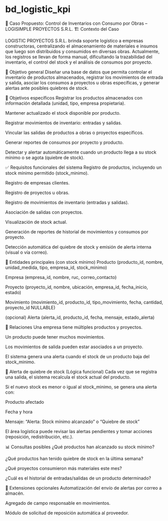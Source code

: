 # bd_logistic_kpi

🧾 Caso Propuesto: Control de Inventarios con Consumo por Obras – LOGISIMPLE PROYECTOS S.R.L.
🏗️ Contexto del Caso

LOGISTIC PROYECTOS S.R.L. brinda soporte logístico a empresas constructoras, centralizando el almacenamiento de materiales e insumos que luego son distribuidos y consumidos en diversas obras. Actualmente, los registros se llevan de forma manual, dificultando la trazabilidad del inventario, el control del stock y el análisis de consumos por proyecto.

🎯 Objetivo general
Diseñar una base de datos que permita controlar el inventario de productos almacenados, registrar los movimientos de entrada y salida, asociar los consumos a proyectos u obras específicas, y generar alertas ante posibles quiebres de stock.

🎯 Objetivos específicos
Registrar los productos almacenados con información detallada (unidad, tipo, empresa propietaria).

Mantener actualizado el stock disponible por producto.

Registrar movimientos de inventario: entradas y salidas.

Vincular las salidas de productos a obras o proyectos específicos.

Generar reportes de consumos por proyecto y producto.

Detectar y alertar automáticamente cuando un producto llega a su stock mínimo o se agota (quiebre de stock).

✅ Requisitos funcionales del sistema
Registro de productos, incluyendo un stock mínimo permitido (stock_minimo).

Registro de empresas clientes.

Registro de proyectos u obras.

Registro de movimientos de inventario (entradas y salidas).

Asociación de salidas con proyectos.

Visualización de stock actual.

Generación de reportes de historial de movimientos y consumos por proyecto.

Detección automática del quiebre de stock y emisión de alerta interna (visual o vía correo).

🧱 Entidades principales (con stock mínimo)
Producto
(producto_id, nombre, unidad_medida, tipo, empresa_id, stock_minimo)

Empresa
(empresa_id, nombre, ruc, correo_contacto)

Proyecto
(proyecto_id, nombre, ubicación, empresa_id, fecha_inicio, estado)

Movimiento
(movimiento_id, producto_id, tipo_movimiento, fecha, cantidad, proyecto_id NULLABLE)

(opcional) Alerta
(alerta_id, producto_id, fecha, mensaje, estado_alerta)

🔁 Relaciones
Una empresa tiene múltiples productos y proyectos.

Un producto puede tener muchos movimientos.

Los movimientos de salida pueden estar asociados a un proyecto.

El sistema genera una alerta cuando el stock de un producto baja del stock_minimo.

🚨 Alerta de quiebre de stock (Lógica funcional)
Cada vez que se registra una salida, el sistema recalcula el stock actual del producto.

Si el nuevo stock es menor o igual al stock_minimo, se genera una alerta con:

Producto afectado

Fecha y hora

Mensaje: “Alerta: Stock mínimo alcanzado” o “Quiebre de stock”

El área logística puede revisar las alertas pendientes y tomar acciones (reposición, redistribución, etc.).

📊 Consultas posibles
¿Qué productos han alcanzado su stock mínimo?

¿Qué productos han tenido quiebre de stock en la última semana?

¿Qué proyectos consumieron más materiales este mes?

¿Cuál es el historial de entradas/salidas de un producto determinado?

🧩 Extensiones opcionales
Automatización del envío de alertas por correo a almacén.

Agregado de campo responsable en movimientos.

Módulo de solicitud de reposición automática al proveedor.

